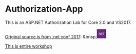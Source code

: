 # Authorization-App
This is an ASP.NET Authorization Lab for Core 2.0 and VS2017.

[Original source is from .net conf 2017](https://channel9.msdn.com/Events/dotnetConf/2017/T324): &bnsp;<img src="./misc/dotnet.png" width="30">


[This is entire workshop](https://github.com/blowdart/AspNetAuthorizationWorkshop/tree/core2)
